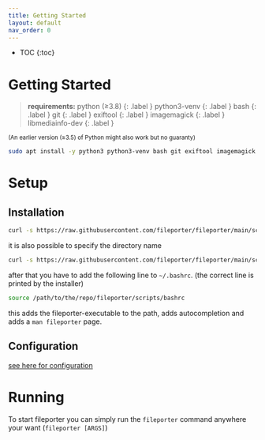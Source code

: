 ```yaml
---
title: Getting Started
layout: default
nav_order: 0
---
```


* TOC
{:toc}

# Getting Started

> **requirements:**
> python (≥3.8)
> {: .label }
> python3-venv
> {: .label }
> bash
> {: .label }
> git
> {: .label }
> exiftool
> {: .label }
> imagemagick
> {: .label }
> libmediainfo-dev
> {: .label }

<sup>(An earlier version (≥3.5) of Python might also work but no guaranty)</sup>

```bash
sudo apt install -y python3 python3-venv bash git exiftool imagemagick libmediainfo-dev
```

# Setup

## Installation

```bash
curl -s https://raw.githubusercontent.com/fileporter/fileporter/main/scripts/installer | bash
```

it is also possible to specify the directory name
```bash
curl -s https://raw.githubusercontent.com/fileporter/fileporter/main/scripts/installer | bash -s -- {directory-name}
```

after that you have to add the following line to `~/.bashrc`.
(the correct line is printed by the installer)
```bash
source /path/to/the/repo/fileporter/scripts/bashrc
```

this adds the fileporter-executable to the path, adds autocompletion and adds a `man fileporter` page.

## Configuration

[see here for configuration](../configuration/index.md)

# Running

To start fileporter you can simply run the `fileporter` command anywhere your want
(`fileporter [ARGS]`)

